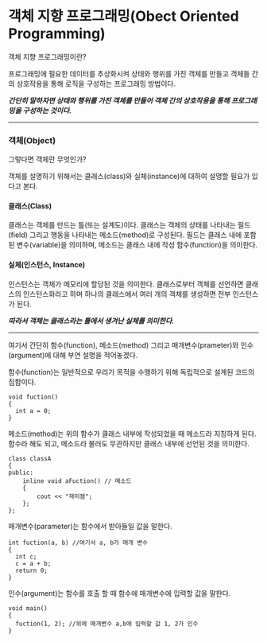 # 객체 지향 프로그래밍(Obect Oriented Programming) 
객체 지향 프로그래밍이란? 

프로그래밍에 필요한 데이터를 추상화시켜 상태와 행위를 가진 객체를 만들고 객체들 간의 상호작용을 통해 로직을 구성하는 프로그래밍 방법이다.

***간단히 말하자면 상태와 행위를 가진 객체를 만들어 객체 간의 상호작용을 통해 프로그래밍을 구성하는 것이다.***

---
### 객체(Object)
그렇다면 객체란 무엇인가?

객체를 설명하기 위해서는 클래스(class)와 실체(instance)에 대하여 설명할 필요가 있다고 본다.


#### 클래스(Class)
클래스는 객체를 만드는 틀(또는 설계도)이다. 클래스는 객체의 상태를 나타내는 필드(field) 그리고 행동을 나타내는 메소드(method)로 구성된다.
필드는 클래스 내에 포함된 변수(variable)을 의미하며, 메소드는 클래스 내에 작성 함수(function)을 의미한다.

#### 실체(인스턴스, Instance)
인스턴스는 객체가 메모리에 할당된 것을 의미한다. 
클래스로부터 객체를 선언하면 클래스의 인스턴스화라고 하며 하나의 클래스에서 여러 개의 객체를 생성하면 전부 인스턴스가 된다.

***따라서 객체는 클래스라는 틀에서 생겨난 실체를 의미한다.***

---
여기서 간단히 함수(function), 메소드(method) 그리고 매개변수(prameter)와 인수(argument)에 대해 부연 설명을 적어놓겠다.

함수(function)는 일반적으로 우리가 목적을 수행하기 위해 독립적으로 설계된 코드의 집합이다.
```
void fuction()
{
  int a = 0;
}
```
메소드(method)는 위의 함수가 클래스 내부에 작성되었을 때 메소드라 지칭하게 된다.
함수라 해도 되고, 메소드라 불러도 무관하지만 클래스 내부에 선언된 것을 의미한다.
```
class classA
{
public:
	inline void aFuction() // 메소드
	{
		cout << "재미잼";
	};
};
```
매개변수(parameter)는 함수에서 받아들일 값을 말한다.
```
int fuction(a, b) //여기서 a, b가 매개 변수
{
  int c;
  c = a + b;
  return 0;
}
```
인수(argument)는 함수를 호출 할 때 함수에 매개변수에 입력할 값을 말한다.
```
void main()
{
  fuction(1, 2); //위에 매개변수 a,b에 입력할 값 1, 2가 인수
}
```


